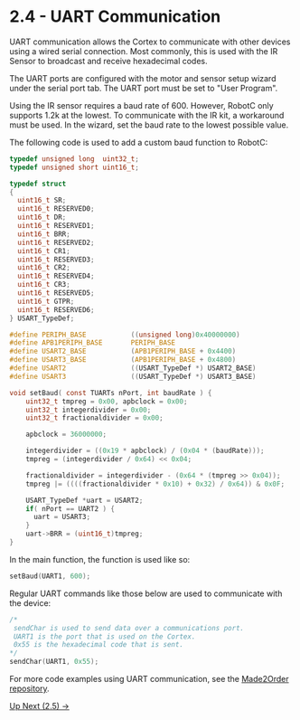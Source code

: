 # 2.4 - UART Communication

UART communication allows the Cortex to communicate with other devices using a wired serial connection. Most commonly, this is used with the IR Sensor to broadcast and receive hexadecimal codes.

The UART ports are configured with the motor and sensor setup wizard under the serial port tab. The UART port must be set to "User Program".

Using the IR sensor requires a baud rate of 600. However, RobotC only supports 1.2k at the lowest. To communicate with the IR kit, a workaround must be used. In the wizard, set the baud rate to the lowest possible value.

The following code is used to add a custom baud function to RobotC:

```C
typedef unsigned long  uint32_t;
typedef unsigned short uint16_t;

typedef struct
{
  uint16_t SR;
  uint16_t RESERVED0;
  uint16_t DR;
  uint16_t RESERVED1;
  uint16_t BRR;
  uint16_t RESERVED2;
  uint16_t CR1;
  uint16_t RESERVED3;
  uint16_t CR2;
  uint16_t RESERVED4;
  uint16_t CR3;
  uint16_t RESERVED5;
  uint16_t GTPR;
  uint16_t RESERVED6;
} USART_TypeDef;

#define PERIPH_BASE           ((unsigned long)0x40000000)
#define APB1PERIPH_BASE       PERIPH_BASE
#define USART2_BASE           (APB1PERIPH_BASE + 0x4400)
#define USART3_BASE           (APB1PERIPH_BASE + 0x4800)
#define USART2                ((USART_TypeDef *) USART2_BASE)
#define USART3                ((USART_TypeDef *) USART3_BASE)

void setBaud( const TUARTs nPort, int baudRate ) {
    uint32_t tmpreg = 0x00, apbclock = 0x00;
    uint32_t integerdivider = 0x00;
    uint32_t fractionaldivider = 0x00;

    apbclock = 36000000;

    integerdivider = ((0x19 * apbclock) / (0x04 * (baudRate)));
    tmpreg = (integerdivider / 0x64) << 0x04;

    fractionaldivider = integerdivider - (0x64 * (tmpreg >> 0x04));
    tmpreg |= ((((fractionaldivider * 0x10) + 0x32) / 0x64)) & 0x0F;

    USART_TypeDef *uart = USART2;
    if( nPort == UART2 ) {
      uart = USART3;
    }
    uart->BRR = (uint16_t)tmpreg;
}
```

In the main function, the function is used like so:

```C
setBaud(UART1, 600);
```

Regular UART commands like those below are used to communicate with the device:

```C
/*
 sendChar is used to send data over a communications port.
 UART1 is the port that is used on the Cortex.
 0x55 is the hexadecimal code that is sent.
*/
sendChar(UART1, 0x55);
```

For more code examples using UART communication, see the [Made2Order repository](https://github.com/crcsrobotics/2022-made2order/blob/main/main.c).

[Up Next (2.5) ->](https://github.com/crcsrobotics/wiki/blob/main/2%20-%20ROBOTC/5%20-%20DEBUGGING.md)
